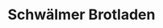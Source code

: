 ---
title: "Schwälmer Brotladen"
url: /marburg/schwaelmer-brotladen-stiftstrasse/
shop: Bäckerei
---